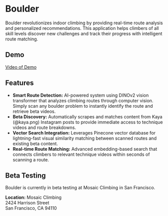 # Boulder
Boulder revolutionizes indoor climbing by providing real-time route analysis and personalized recommendations. This application helps climbers of all skill levels discover new challenges and track their progress with intelligent route matching.

## Demo
[Video of Demo](https://drive.google.com/file/d/1FMbA4GdCjODZkNGj3zJBY_xSr21x5XU5/view?usp=sharing)

## Features
- **Smart Route Detection:** AI-powered system using DINOv2 vision transformer that analyzes climbing routes through computer vision. Simply scan any boulder problem to instantly identify the route and retrieve beta videos.
- **Beta Discovery:** Automatically scrapes and matches content from Kaya (@kaya.png) Instagram posts to provide immediate access to technique videos and route breakdowns.
- **Vector Search Integration:** Leverages Pinecone vector database for lightning-fast visual similarity matching between scanned routes and existing beta content.
- **Real-time Route Matching:** Advanced embedding-based search that connects climbers to relevant technique videos within seconds of scanning a route.

## Beta Testing
Boulder is currently in beta testing at Mosaic Climbing in San Francisco.

**Location:**
Mosaic Climbing  
2424 Harrison Street  
San Francisco, CA 94110


